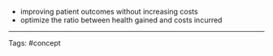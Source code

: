 - improving patient outcomes without increasing costs
- optimize the ratio between health gained and costs incurred

_____________________________
Tags: #concept 